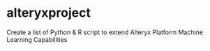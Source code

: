 # alteryxproject

Create a list of Python & R script to extend Alteryx Platform Machine Learning Capabilities
